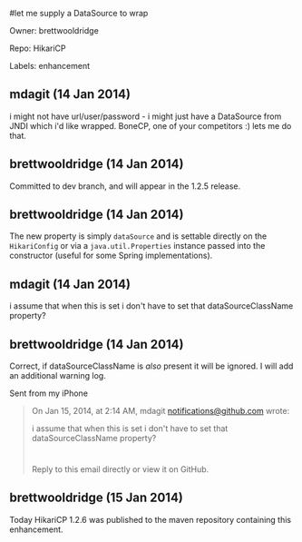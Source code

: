 #let me supply a DataSource to wrap

Owner: brettwooldridge

Repo: HikariCP

Labels: enhancement 

## mdagit (14 Jan 2014)

i might not have url/user/password - i might just have a DataSource from JNDI
which i'd like wrapped. BoneCP, one of your competitors :) lets me do that.


## brettwooldridge (14 Jan 2014)

Committed to dev branch, and will appear in the 1.2.5 release.


## brettwooldridge (14 Jan 2014)

The new property is simply `dataSource` and is settable directly on the `HikariConfig` or via a `java.util.Properties` instance passed into the constructor (useful for some Spring implementations).


## mdagit (14 Jan 2014)

i assume that when this is set i don't have to set that dataSourceClassName property?


## brettwooldridge (14 Jan 2014)

Correct, if dataSourceClassName is _also_ present it will be ignored.  I will add an additional warning log.

Sent from my iPhone

> On Jan 15, 2014, at 2:14 AM, mdagit notifications@github.com wrote:
> 
> i assume that when this is set i don't have to set that dataSourceClassName property?
> 
> \
> Reply to this email directly or view it on GitHub.


## brettwooldridge (15 Jan 2014)

Today HikariCP 1.2.6 was published to the maven repository containing this enhancement.


